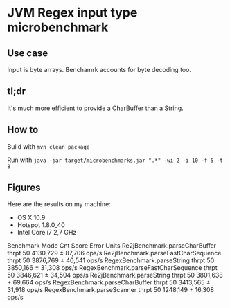 # JVM Regex input type microbenchmark

## Use case

Input is byte arrays. Benchamrk accounts for byte decoding too.

## tl;dr

It's much more efficient to provide a CharBuffer than a String.

## How to

Build with `mvn clean package`

Run with `java -jar target/microbenchmarks.jar ".*" -wi 2 -i 10 -f 5 -t 8`

## Figures

Here are the results on my machine:

* OS X 10.9
* Hotspot 1.8.0_40
* Intel Core i7 2,7 GHz

Benchmark                              Mode  Cnt     Score    Error  Units
Re2jBenchmark.parseCharBuffer         thrpt   50  4130,729 ± 87,706  ops/s
Re2jBenchmark.parseFastCharSequence   thrpt   50  3876,769 ± 40,541  ops/s
RegexBenchmark.parseString            thrpt   50  3850,166 ± 31,308  ops/s
RegexBenchmark.parseFastCharSequence  thrpt   50  3846,621 ± 34,504  ops/s
Re2jBenchmark.parseString             thrpt   50  3801,638 ± 69,664  ops/s
RegexBenchmark.parseCharBuffer        thrpt   50  3413,565 ± 31,918  ops/s
RegexBenchmark.parseScanner           thrpt   50  1248,149 ± 16,308  ops/s
